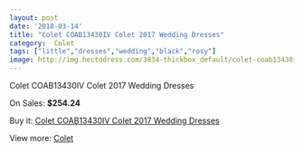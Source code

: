 ```yaml
---
layout: post
date: '2018-03-14'
title: "Colet COAB13430IV Colet 2017 Wedding Dresses"
category:  Colet
tags: ["little","dresses","wedding","black","rosy"]
image: http://img.hectodress.com/3834-thickbox_default/colet-coab13430iv-colet-2013-wedding-dresses.jpg
---
```

Colet COAB13430IV Colet 2017 Wedding Dresses

On Sales: **$254.24**
<a href="https://www.hectodress.com/-colet/1991-colet-coab13430iv-colet-2013-wedding-dresses.html"><amp-img layout="responsive" width="600" height="600" src="//img.hectodress.com/3834-thickbox_default/colet-coab13430iv-colet-2013-wedding-dresses.jpg" alt="Colet COAB13430IV Colet 2017 Wedding Dresses 0" /></a>

Buy it: [Colet COAB13430IV Colet 2017 Wedding Dresses](https://www.hectodress.com/-colet/1991-colet-coab13430iv-colet-2013-wedding-dresses.html "Colet COAB13430IV Colet 2017 Wedding Dresses")

View more: [ Colet](https://www.hectodress.com/34--colet " Colet")